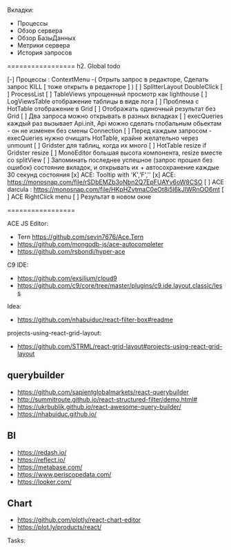 Вкладки:

* Процессы
* Обзор сервера
* Обзор БазыДанных
* Метрики сервера
* История запросов

=================
h2. Global todo

[-] Процессы : ContextMenu -( Отрыть запрос в редакторе, Сделать запрос KILL [ тоже открыть в редакторе ]  )
[ ] SplitterLayout DoubleClick
[ ] ProcessList
[ ] TableViews упрощенный просмотр как lighthouse
[ ] LogViewsTable отображение таблицы в виде лога 
[ ] Проблема с HotTable отображение в Grid 
[ ] Отображать одиночный результат без Grid 
[ ] Два запроса можно открывать в разных вкладках 
[ ] execQueries каждый раз вызывает Api.init, Api можно сделать глобальным обьектам - он не изменен без смены Connection
[ ] Перед каждым запросом - execQueries нужно очищать HotTable, крайне желательно через unmount
[ ] Gridster для таблиц, когда их много
[ ] HotTable resize if Gridster resize
[ ] MonoEditor большая высота компонента, resize вместе со splitView
[ ] Запоминать последнее успешное (запрос прошел без ошибок) состояние вкладок, и открывать их  + автосохранение каждые 30 секунд состояния
[x] ACE: Tooltip with 'K','F',''
[x] ACE: https://monosnap.com/file/rSDbEMZb3oNbn2Q7EpFUAYv6oW8CSO
[ ] ACE darcula : https://monosnap.com/file/HKpHZvtmaC0eOt8i5l6kJIWRnOO6mt
[ ] ACE RightClick menu
[ ] Результат в новом окне
 
 
 
=================
 
 
 ACE JS Editor:
 * Tern https://github.com/sevin7676/Ace.Tern
 * https://github.com/mongodb-js/ace-autocompleter
 * https://github.com/rsbondi/hyper-ace
 
 C9 IDE:
 
 * https://github.com/exsilium/cloud9
 * https://github.com/c9/core/tree/master/plugins/c9.ide.layout.classic/less
 
 
 Idea:
 
 * https://github.com/nhabuiduc/react-filter-box#readme
 
 projects-using-react-grid-layout:
 
 * https://github.com/STRML/react-grid-layout#projects-using-react-grid-layout
 
 ## querybuilder
 
 * https://github.com/sapientglobalmarkets/react-querybuilder
 * http://summitroute.github.io/react-structured-filter/demo.html#
 * https://ukrbublik.github.io/react-awesome-query-builder/
 * https://nhabuiduc.github.io/
 
 
 ## BI
 
 * https://redash.io/
 * https://reflect.io/
 * https://metabase.com/
 * https://www.periscopedata.com/
 * https://looker.com/
 
 ## Chart
 
 * https://github.com/plotly/react-chart-editor
 * https://plot.ly/products/react/
 
 
 
Tasks:
 
